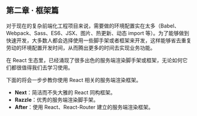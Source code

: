 
## 第二章 · 框架篇
对于现在的复杂前端化工程项目来说，需要做的环境配置实在太多（Babel、Webpack、Sass、ES6、JSX、图片、热更新、动态 import 等）。为了能够做到快速开发，大多数人都会选择使用一些脚手架或者框架来开发，这样能够省去重复劳动的环境配置开发时间，从而腾出更多的时间去实现业务功能。

在 React 生态里，已经涌现了很多出色的服务端渲染脚手架或框架，无论如何它们都很值得我们去学习使用。

下面的将会一步步教你使用 React 相关的服务端渲染框架。
* **Next**：简洁而不失大雅的 React 同构框架。
* **Razzle**：优秀的服务端渲染脚手架。
* **After**：使用 React、React-Router 建立的服务端渲染框架。

